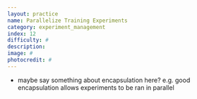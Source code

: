 ```yaml
---
layout: practice
name: Parallelize Training Experiments
category: experiment_management
index: 12
difficulty: #
description:
image: #
photocredit: #
---
```



-  maybe say something about encapsulation here? e.g. good encapsulation allows experiments to be ran in parallel